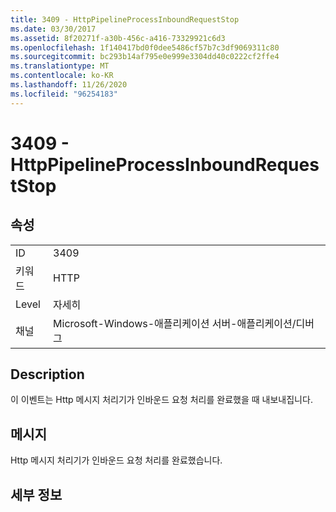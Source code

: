 ```yaml
---
title: 3409 - HttpPipelineProcessInboundRequestStop
ms.date: 03/30/2017
ms.assetid: 8f20271f-a30b-456c-a416-73329921c6d3
ms.openlocfilehash: 1f140417bd0f0dee5486cf57b7c3df9069311c80
ms.sourcegitcommit: bc293b14af795e0e999e3304dd40c0222cf2ffe4
ms.translationtype: MT
ms.contentlocale: ko-KR
ms.lasthandoff: 11/26/2020
ms.locfileid: "96254183"
---
```

# <a name="3409---httppipelineprocessinboundrequeststop"></a>3409 - HttpPipelineProcessInboundRequestStop

## <a name="properties"></a>속성  
  
|||  
|-|-|  
|ID|3409|  
|키워드|HTTP|  
|Level|자세히|  
|채널|Microsoft-Windows-애플리케이션 서버-애플리케이션/디버그|  
  
## <a name="description"></a>Description  

 이 이벤트는 Http 메시지 처리기가 인바운드 요청 처리를 완료했을 때 내보내집니다.  
  
## <a name="message"></a>메시지  

 Http 메시지 처리기가 인바운드 요청 처리를 완료했습니다.  
  
## <a name="details"></a>세부 정보

